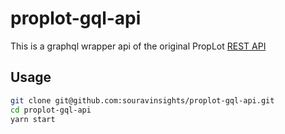 # proplot-gql-api

This is a graphql wrapper api of the original PropLot [REST API](https://lil-noun-api.fly.dev/ideas)

## Usage

```sh
git clone git@github.com:souravinsights/proplot-gql-api.git
cd proplot-gql-api
yarn start
```
